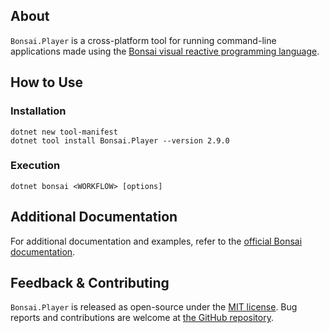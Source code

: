 ## About

`Bonsai.Player` is a cross-platform tool for running command-line applications made using the [Bonsai visual reactive programming language](https://bonsai-rx.org).

## How to Use

### Installation

```
dotnet new tool-manifest
dotnet tool install Bonsai.Player --version 2.9.0
```

### Execution

```
dotnet bonsai <WORKFLOW> [options]
```

## Additional Documentation

For additional documentation and examples, refer to the [official Bonsai documentation](https://bonsai-rx.org/docs).

## Feedback & Contributing

`Bonsai.Player` is released as open-source under the [MIT license](https://licenses.nuget.org/MIT). Bug reports and contributions are welcome at [the GitHub repository](https://github.com/bonsai-rx/bonsai).